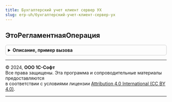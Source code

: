 ```yaml
---
title: Бухгалтерский учет клиент сервер УХ
slug: erp-uh/бухгалтерский-учет-клиент-сервер-ух
---
```



## ЭтоРегламентнаяОперация
<details style="margin: 1em 0; padding: 0.5em; border: 1px solid #ccc; border-radius: 6px;">

<summary style="font-weight: bold; cursor: pointer;">Описание, пример вызова</summary>

```bsl

// Функция ЭтоРегламентнаяОперация возвращает Истина, если переданный по ссылке документ
// является документом регламентной операции.
//
Функция ЭтоРегламентнаяОперация(СсылкаНаДокумент) Экспорт
```

Пример вызова
```bsl
Результат = БухгалтерскийУчетКлиентСерверУХ.ЭтоРегламентнаяОперация(СсылкаНаДокумент) 
```
</details>

---

© 2024, **ООО 1С-Софт**  
Все права защищены. Эта программа и сопроводительные материалы предоставляются  
в соответствии с условиями лицензии [Attribution 4.0 International (CC BY 4.0)](https://creativecommons.org/licenses/by/4.0/legalcode).

---
